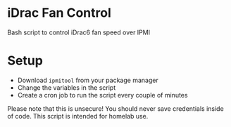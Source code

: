 # iDrac Fan Control
Bash script to control iDrac6 fan speed over IPMI

# Setup
* Download `ipmitool` from your package manager
* Change the variables in the script
* Create a cron job to run the script every couple of minutes

Please note that this is unsecure! You should never save credentials inside of code. This script is intended for homelab use.
